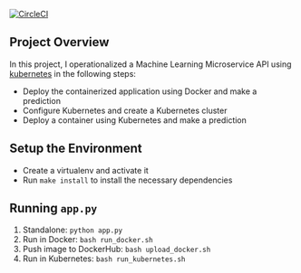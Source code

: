 [![CircleCI](https://circleci.com/gh/iDataist/p4/tree/main.svg?style=svg)](https://circleci.com/gh/iDataist/p4/tree/main)
## Project Overview

In this project, I operationalized a Machine Learning Microservice API using [kubernetes](https://kubernetes.io/) in the following steps:

* Deploy the containerized application using Docker and make a prediction
* Configure Kubernetes and create a Kubernetes cluster
* Deploy a container using Kubernetes and make a prediction

## Setup the Environment

* Create a virtualenv and activate it
* Run `make install` to install the necessary dependencies

## Running `app.py`

1. Standalone: `python app.py`
2. Run in Docker: `bash run_docker.sh`
3. Push image to DockerHub: `bash upload_docker.sh`
3. Run in Kubernetes: `bash run_kubernetes.sh`
